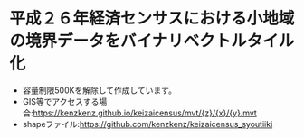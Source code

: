 # 平成２６年経済センサスにおける小地域の境界データをバイナリベクトルタイル化
* 容量制限500Kを解除して作成しています。
* GIS等でアクセスする場合:https://kenzkenz.github.io/keizaicensus/mvt/{z}/{x}/{y}.mvt
* shapeファイル:https://github.com/kenzkenz/keizaicensus_syoutiiki
